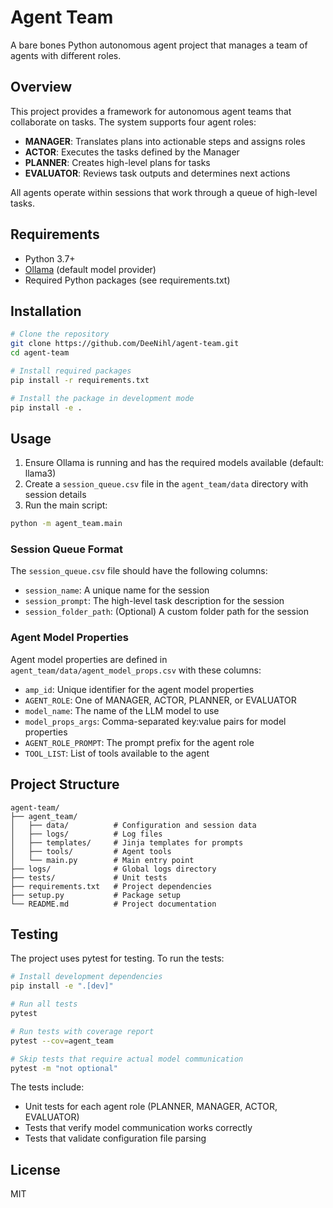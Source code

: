 # Agent Team

A bare bones Python autonomous agent project that manages a team of agents with different roles.

## Overview

This project provides a framework for autonomous agent teams that collaborate on tasks. The system supports four agent roles:

- **MANAGER**: Translates plans into actionable steps and assigns roles
- **ACTOR**: Executes the tasks defined by the Manager
- **PLANNER**: Creates high-level plans for tasks
- **EVALUATOR**: Reviews task outputs and determines next actions

All agents operate within sessions that work through a queue of high-level tasks.

## Requirements

- Python 3.7+
- [Ollama](https://ollama.ai/) (default model provider)
- Required Python packages (see requirements.txt)

## Installation

```bash
# Clone the repository
git clone https://github.com/DeeNihl/agent-team.git
cd agent-team

# Install required packages
pip install -r requirements.txt

# Install the package in development mode
pip install -e .
```

## Usage

1. Ensure Ollama is running and has the required models available (default: llama3)
2. Create a `session_queue.csv` file in the `agent_team/data` directory with session details
3. Run the main script:

```bash
python -m agent_team.main
```

### Session Queue Format

The `session_queue.csv` file should have the following columns:
- `session_name`: A unique name for the session
- `session_prompt`: The high-level task description for the session
- `session_folder_path`: (Optional) A custom folder path for the session

### Agent Model Properties

Agent model properties are defined in `agent_team/data/agent_model_props.csv` with these columns:
- `amp_id`: Unique identifier for the agent model properties
- `AGENT_ROLE`: One of MANAGER, ACTOR, PLANNER, or EVALUATOR
- `model_name`: The name of the LLM model to use
- `model_props_args`: Comma-separated key:value pairs for model properties
- `AGENT_ROLE_PROMPT`: The prompt prefix for the agent role
- `TOOL_LIST`: List of tools available to the agent

## Project Structure

```
agent-team/
├── agent_team/
│   ├── data/          # Configuration and session data
│   ├── logs/          # Log files
│   ├── templates/     # Jinja templates for prompts
│   ├── tools/         # Agent tools
│   └── main.py        # Main entry point
├── logs/              # Global logs directory
├── tests/             # Unit tests
├── requirements.txt   # Project dependencies
├── setup.py           # Package setup
└── README.md          # Project documentation
```

## Testing

The project uses pytest for testing. To run the tests:

```bash
# Install development dependencies
pip install -e ".[dev]"

# Run all tests
pytest

# Run tests with coverage report
pytest --cov=agent_team

# Skip tests that require actual model communication
pytest -m "not optional"
```

The tests include:
- Unit tests for each agent role (PLANNER, MANAGER, ACTOR, EVALUATOR)
- Tests that verify model communication works correctly
- Tests that validate configuration file parsing

## License

MIT